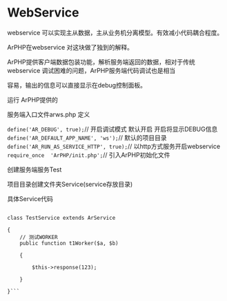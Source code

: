# WebService

webservice 可以实现主从数据，主从业务机分离模型。有效减小代码耦合程度。

ArPHP在webservice 对这块做了独到的解释。

ArPHP提供客户端数据包装功能，解析服务端返回的数据，相对于传统webservice 调试困难的问题，ArPHP服务端代码调试也是相当

容易，输出的信息可以直接显示在debug控制面板。

运行  ArPHP提供的



服务端入口文件arws.php 定义 

```define('AR_DEBUG', true);```// 开启调试模式 默认开启 开启将显示DEBUG信息
```define('AR_DEFAULT_APP_NAME', 'ws');```// 默认的项目目录    
```define('AR_RUN_AS_SERVICE_HTTP', true);```// 以http方式服务开启webservice  
```require_once  'ArPHP/init.php';```// 引入ArPHP初始化文件



创建服务端服务Test

项目目录创建文件夹Service(service存放目录)

具体Service代码

```TestService.class.php

class TestService extends ArService

{
    // 测试WORKER
    public function t1Worker($a, $b)

    {

        $this->response(123);

    }

}```